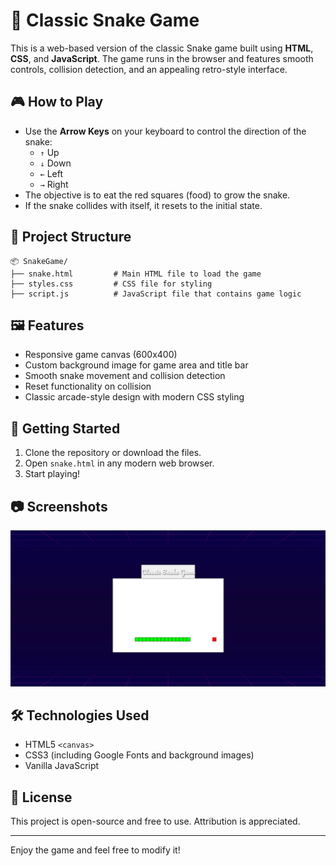 
# 🐍 Classic Snake Game

This is a web-based version of the classic Snake game built using **HTML**, **CSS**, and **JavaScript**. The game runs in the browser and features smooth controls, collision detection, and an appealing retro-style interface.

## 🎮 How to Play

- Use the **Arrow Keys** on your keyboard to control the direction of the snake:
  - `↑` Up
  - `↓` Down
  - `←` Left
  - `→` Right
- The objective is to eat the red squares (food) to grow the snake.
- If the snake collides with itself, it resets to the initial state.

## 📁 Project Structure

```
📦 SnakeGame/
├── snake.html         # Main HTML file to load the game
├── styles.css         # CSS file for styling
├── script.js          # JavaScript file that contains game logic
```

## 🖼️ Features

- Responsive game canvas (600x400)
- Custom background image for game area and title bar
- Smooth snake movement and collision detection
- Reset functionality on collision
- Classic arcade-style design with modern CSS styling

## 🚀 Getting Started

1. Clone the repository or download the files.
2. Open `snake.html` in any modern web browser.
3. Start playing!

## 📷 Screenshots

![Classic Snake Game Screenshot](screenshot.png)

## 🛠️ Technologies Used

- HTML5 `<canvas>`
- CSS3 (including Google Fonts and background images)
- Vanilla JavaScript

## 📄 License

This project is open-source and free to use. Attribution is appreciated.

---

Enjoy the game and feel free to modify it!
